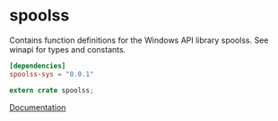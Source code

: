 # spoolss #
Contains function definitions for the Windows API library spoolss. See winapi for types and constants.

```toml
[dependencies]
spoolss-sys = "0.0.1"
```

```rust
extern crate spoolss;
```

[Documentation](https://retep998.github.io/doc/winapi/spoolss/)
